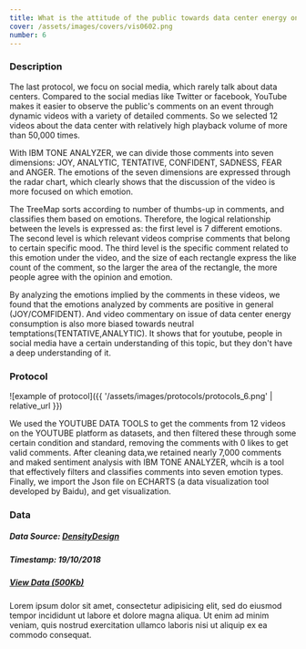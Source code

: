 ```yaml
---
title: What is the attitude of the public towards data center energy on YouTube?
cover: /assets/images/covers/vis0602.png
number: 6
---
```

### Description
The last protocol, we focu on social media, which rarely talk about data centers.
Compared to the social medias like Twitter or facebook, YouTube makes it easier to observe the public's comments on an event through dynamic videos with a variety of detailed comments. So we selected 12 videos about the data center with relatively high playback volume of more than 50,000 times.

With IBM TONE ANALYZER, we can divide those comments into seven dimensions: JOY, ANALYTIC, TENTATIVE, CONFIDENT, SADNESS, FEAR and ANGER.
The emotions of the seven dimensions are expressed through the radar chart, which clearly shows that the discussion of the video is more focused on which emotion.

The TreeMap sorts according to number of thumbs-up in comments, and classifies them based on emotions.
Therefore, the logical relationship between the levels is expressed as: the first level is 7 different emotions. The second level is which relevant videos comprise comments that belong to certain specific mood. The third level is the specific comment related to this emotion under the video, and the size of each rectangle express the like count of the comment, so the larger the area of the rectangle, the more people agree with the opinion and emotion.

By analyzing the emotions implied by the comments in these videos, we found that the emotions analyzed by comments are positive in general (JOY/COMFIDENT). And video commentary on issue of data center energy consumption is also more biased towards neutral temptations(TENTATIVE,ANALYTIC). It shows that for youtube, people in social media have a certain understanding of this topic, but they don't have a deep understanding of it.


### Protocol
![example of protocol]({{ '/assets/images/protocols/protocols_6.png' | relative_url }})

We used the YOUTUBE DATA TOOLS to get the comments from 12 videos on the YOUTUBE platform as datasets, and then filtered these through some certain condition and standard, removing the comments with 0 likes to get valid comments.
After cleaning data,we retained nearly 7,000 comments and maked sentiment analysis with IBM TONE ANALYZER, whcih is a tool that effectively filters and classifies comments into seven emotion types. Finally, we import the Json file on ECHARTS (a data visualization tool developed by Baidu), and get visualization.


### Data
##### Data Source: [DensityDesign](http://densitydesign.org/)
##### Timestamp: 19/10/2018
##### [View Data (500Kb)](http://densitydesign.org/)
Lorem ipsum dolor sit amet, consectetur adipisicing elit, sed do eiusmod tempor incididunt ut labore et dolore magna aliqua.
Ut enim ad minim veniam, quis nostrud exercitation ullamco laboris nisi ut aliquip ex ea commodo consequat.
